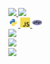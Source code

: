 

<p align="left"> 
      <a href="#">
            <img src="https://readme-typing-svg.demolab.com?font=&duration=1&pause=1000&color=F7F7F7&width=100&lines=sh-3.2%23"  />
            <img src="https://readme-typing-svg.demolab.com?font=&duration=5000&pause=1000&color=F7F7F7&lines=github+profile+-u+%22zcxw-code%22"  />
          <br/>
            <img height="20" alt="python" src="https://raw.githubusercontent.com/github/explore/80688e429a7d4ef2fca1e82350fe8e3517d3494d/topics/python/python.png"/>
            <img height="20" alt="javascript" src="https://raw.githubusercontent.com/github/explore/80688e429a7d4ef2fca1e82350fe8e3517d3494d/topics/javascript/javascript.png"/>
            <img height="20" alt="php" src="https://raw.githubusercontent.com/github/explore/80688e429a7d4ef2fca1e82350fe8e3517d3494d/topics/php/php.png"/>
          <br/>
            <img src="https://github-readme-stats.vercel.app/api?username=zcxw-code&show_icons=true&theme=gotham" />
          <br/>
            <img src="https://github-readme-stats.vercel.app/api/top-langs/?username=zcxw-code&layout=compact&theme=gotham" />
          <br/>
            <img src="https://profile-counter.glitch.me/zcxw-code/count.svg" />

      
</p>
